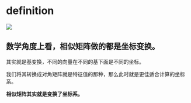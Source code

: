 # definition

![](xiangsi.jpg)

## 数学角度上看，相似矩阵做的都是坐标变换。

其实就是基变换，不同的向量在不同的基下面是不同的坐标。

我们将其转换成对角矩阵就是特征值的那种，那么此时就是更佳适合计算的坐标系。

**相似矩阵其实就是变换了坐标系。**
